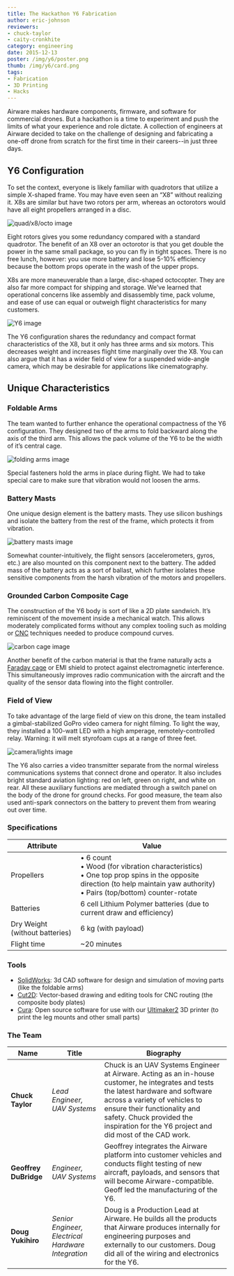 ```yaml
---
title: The Hackathon Y6 Fabrication
author: eric-johnson
reviewers:
- chuck-taylor
- caity-cronkhite
category: engineering
date: 2015-12-13
poster: /img/y6/poster.png
thumb: /img/y6/card.png
tags:
- Fabrication
- 3D Printing
- Hacks
---
```


Airware makes hardware components, firmware, and software for commercial drones. But a hackathon is a time to experiment and push the limits of what your experience and role dictate. A collection of engineers at Airware decided to take on the challenge of designing and fabricating a one-off drone from scratch for the first time in their careers--in just three days.

Y6 Configuration
----------------
To set the context, everyone is likely familiar with quadrotors that utilize a simple X-shaped frame. You may have even seen an “X8” without realizing it. X8s are similar but have two rotors per arm, whereas an octorotors would have all eight propellers arranged in a disc.

![quad/x8/octo image](https://placehold.it/750x400)

Eight rotors gives you some redundancy compared with a standard quadrotor. The benefit of an X8 over an octorotor is that you get double the power in the same small package, so you can fly in tight spaces. There is no free lunch, however: you use more battery and lose 5-10% efficiency because the bottom props operate in the wash of the upper props.

X8s are more maneuverable than a large, disc-shaped octocopter. They are also far more compact for shipping and storage. We’ve learned that operational concerns like assembly and disassembly time, pack volume, and ease of use can equal or outweigh flight characteristics for many customers.

![Y6 image](https://placehold.it/750x400)

The Y6 configuration shares the redundancy and compact format characteristics of the X8, but it only has three arms and six motors. This decreases weight and increases flight time marginally over the X8. You can also argue that it has a wider field of view for a suspended wide-angle camera, which may be desirable for applications like cinematography.

Unique Characteristics
----------------------

### Foldable Arms

The team wanted to further enhance the operational compactness of the Y6 configuration. They designed two of the arms to fold backward along the axis of the third arm. This allows the pack volume of the Y6 to be the width of it’s central cage.

![folding arms image](https://placehold.it/750x400)

Special fasteners hold the arms in place during flight. We had to take special care to make sure that vibration would not loosen the arms.

### Battery Masts

One unique design element is the battery masts. They use silicon bushings and isolate the battery from the rest of the frame, which protects it from vibration.

![battery masts image](https://placehold.it/750x400)

Somewhat counter-intuitively, the flight sensors (accelerometers, gyros, etc.) are also mounted on this component next to the battery. The added mass of the battery acts as a sort of ballast, which further isolates these sensitive components from the harsh vibration of the motors and propellers.

### Grounded Carbon Composite Cage

The construction of the Y6 body is sort of like a 2D plate sandwich. It’s reminiscent of the movement inside a mechanical watch. This allows moderately complicated forms without any complex tooling such as molding or [CNC](https://en.wikipedia.org/wiki/CNC_router) techniques needed to produce compound curves.

![carbon cage image](https://placehold.it/750x400)

Another benefit of the carbon material is that the frame naturally acts a [Faraday cage](https://en.wikipedia.org/wiki/Faraday_cage) or EMI shield to protect against electromagnetic interference. This simultaneously improves radio communication with the aircraft and the quality of the sensor data flowing into the flight controller.

### Field of View

To take advantage of the large field of view on this drone, the team installed a gimbal-stabilized GoPro video camera for night filming. To light the way, they installed a 100-watt LED with a high amperage, remotely-controlled relay. Warning: it will melt styrofoam cups at a range of three feet.

![camera/lights image](https://placehold.it/750x400)

The Y6 also carries a video transmitter separate from the normal wireless communications systems that connect drone and operator. It also includes bright standard aviation lighting: red on left, green on right, and white on rear. All these auxiliary functions are mediated through a switch panel on the body of the drone for ground checks. For good measure, the team also used anti-spark connectors on the battery to prevent them from wearing out over time.

### Specifications

|Attribute|Value|
|---------|-----|
|Propellers|• 6 count<br>• Wood (for vibration characteristics)<br>• One top prop spins in the opposite direction (to help maintain yaw authority)<br>• Pairs (top/bottom) counter-rotate|
|Batteries|6 cell Lithium Polymer batteries (due to current draw and efficiency)|
|Dry Weight (without batteries)|6 kg (with payload)|
|Flight time|~20 minutes|

### Tools

* [SolidWorks](http://www.solidworks.com/): 3d CAD software for design and simulation of moving parts (like the foldable arms)
* [Cut2D](http://www.vectric.com/products/cut2d.html): Vector-based drawing and editing tools for CNC routing (the composite body plates)
* [Cura](https://ultimaker.com/en/products/cura-software): Open source software for use with our [Ultimaker2](https://ultimaker.com/) 3D printer (to print the leg mounts and other small parts)

### The Team

|Name|Title|Biography|
|----|-----|---------|
|__Chuck Taylor__|_Lead Engineer, UAV Systems_|Chuck is an UAV Systems Engineer at Airware. Acting as an in-house customer, he integrates and tests the latest hardware and software across a variety of vehicles to ensure their functionality and safety. Chuck provided the inspiration for the Y6 project and did most of the CAD work.|
|__Geoffrey DuBridge__|_Engineer, UAV Systems_|Geoffrey integrates the Airware platform into customer vehicles and conducts flight testing of new aircraft, payloads, and sensors that will become Airware-compatible. Geoff led the manufacturing of the Y6.|
|__Doug Yukihiro__|_Senior Engineer, Electrical Hardware Integration_|Doug is a Production Lead at Airware. He builds all the products that Airware produces internally for engineering purposes and externally to our customers. Doug did all of the wiring and electronics for the Y6.|
